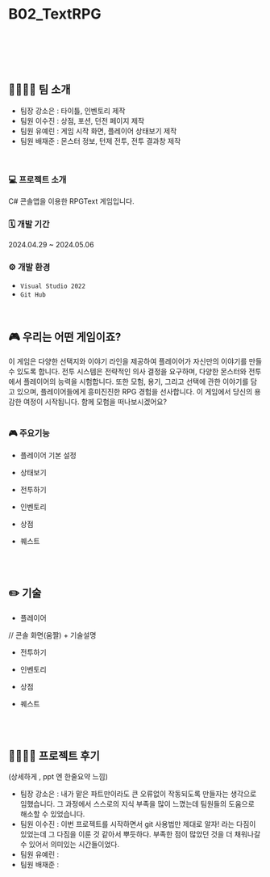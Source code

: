 # B02_TextRPG

<br>
<br>
<br>
<br>


## 👩‍👩‍👧‍👧 팀 소개
- 팀장 강소은 : 타이틀, 인벤토리 제작 
- 팀원 이수진 : 상점, 포션, 던전 페이지 제작
- 팀원 유예린 : 게임 시작 화면, 플레이어 상태보기 제작
- 팀원 배재준 : 몬스터 정보, 턴제 전투, 전투 결과창 제작
<br>



### 💻 프로젝트 소개
C# 콘솔앱을 이용한 RPGText 게임입니다.
<br>




### 🗓️ 개발 기간
2024.04.29 ~ 2024.05.06 
<br>



### ⚙️ 개발 환경
- `Visual Studio 2022`
- `Git Hub`

<br>



## 🎮 우리는 어떤 게임이죠?
이 게임은 다양한 선택지와 이야기 라인을 제공하여 플레이어가 자신만의 이야기를 만들 수 있도록 합니다. 전투 시스템은 전략적인 의사 결정을 요구하며, 다양한 몬스터와 전투에서 플레이어의 능력을 시험합니다. 
또한 모험, 용기, 그리고 선택에 관한 이야기를 담고 있으며, 플레이어들에게 흥미진진한 RPG 경험을 선사합니다. 이 게임에서 당신의 용감한 여정이 시작됩니다. 함께 모험을 떠나보시겠어요?
<br>
<br>


### 🎮 주요기능 
- 플레이어 기본 설정 
- 상태보기
- 전투하기
- 인벤토리
- 상점
- 퀘스트

  <br>
  <br>

## ✏️ 기술
- 플레이어

// 콘솔 화면(움짤) + 기술설명

- 전투하기

  

- 인벤토리



- 상점



- 퀘스트


<br>
<br>


##  👩‍👩‍👧‍👧 프로젝트 후기 


(상세하게 , ppt 엔 한줄요약 느낌) 
- 팀장 강소은 : 내가 맡은 파트만이라도 큰 오류없이 작동되도록 만들자는 생각으로 임했습니다.  그 과정에서 스스로의 지식 부족을 많이 느꼈는데 팀원들의 도움으로 해소할 수 있었습니다.
- 팀원 이수진 : 이번 프로젝트를 시작하면서 git 사용법만 제대로 알자! 라는 다짐이 있었는데 그 다짐을 이룬 것 같아서 뿌듯하다. 부족한 점이 많았던 것을 더 채워나갈 수 있어서 의미있는 시간들이었다. 
- 팀원 유예린 : 
- 팀원 배재준 :

  
<br>
<br>




